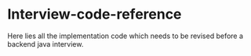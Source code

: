 # Interview-code-reference
Here lies all the implementation code which needs to be revised before a backend java interview.

